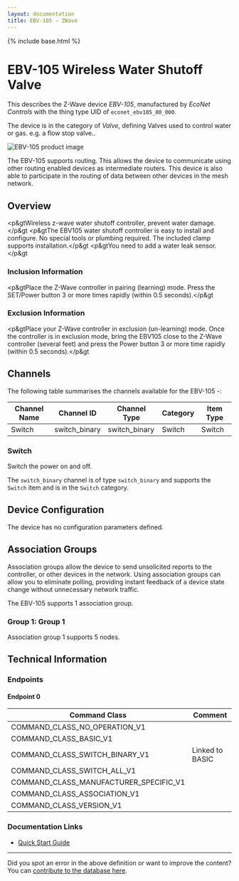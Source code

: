 ```yaml
---
layout: documentation
title: EBV-105 - ZWave
---
```


{% include base.html %}

# EBV-105 Wireless Water Shutoff Valve
This describes the Z-Wave device *EBV-105*, manufactured by *EcoNet Controls* with the thing type UID of ```econet_ebv105_00_000```.

The device is in the category of *Valve*, defining Valves used to control water or gas. e.g. a flow stop valve..

![EBV-105 product image](https://opensmarthouse.org/zwavedatabase/271/image/)


The EBV-105 supports routing. This allows the device to communicate using other routing enabled devices as intermediate routers.  This device is also able to participate in the routing of data between other devices in the mesh network.

## Overview

<p&gtWireless z-wave water shutoff controller, prevent water damage. </p&gt <p&gtThe EBV105 water shutoff controller is easy to install and configure. No special tools or plumbing required. The included clamp supports installation.</p&gt <p&gtYou need to add a water leak sensor.</p&gt

### Inclusion Information

<p&gtPlace the Z-Wave controller in pairing (learning) mode. Press the SET/Power button 3 or more times rapidly (within 0.5 seconds).</p&gt

### Exclusion Information

<p&gtPlace your Z-Wave controller in exclusion (un-learning) mode. Once the controller is in exclusion mode, bring the EBV105 close to the Z-Wave controller (several feet) and press the Power button 3 or more time rapidly (within 0.5 seconds).</p&gt

## Channels

The following table summarises the channels available for the EBV-105 -:

| Channel Name | Channel ID | Channel Type | Category | Item Type |
|--------------|------------|--------------|----------|-----------|
| Switch | switch_binary | switch_binary | Switch | Switch | 

### Switch
Switch the power on and off.

The ```switch_binary``` channel is of type ```switch_binary``` and supports the ```Switch``` item and is in the ```Switch``` category.



## Device Configuration

The device has no configuration parameters defined.

## Association Groups

Association groups allow the device to send unsolicited reports to the controller, or other devices in the network. Using association groups can allow you to eliminate polling, providing instant feedback of a device state change without unnecessary network traffic.

The EBV-105 supports 1 association group.

### Group 1: Group 1


Association group 1 supports 5 nodes.

## Technical Information

### Endpoints

#### Endpoint 0

| Command Class | Comment |
|---------------|---------|
| COMMAND_CLASS_NO_OPERATION_V1| |
| COMMAND_CLASS_BASIC_V1| |
| COMMAND_CLASS_SWITCH_BINARY_V1| Linked to BASIC|
| COMMAND_CLASS_SWITCH_ALL_V1| |
| COMMAND_CLASS_MANUFACTURER_SPECIFIC_V1| |
| COMMAND_CLASS_ASSOCIATION_V1| |
| COMMAND_CLASS_VERSION_V1| |

### Documentation Links

* [Quick Start Guide](https://opensmarthouse.org/zwavedatabase/271/EBV105-Z-Valve-Quick-Start-Guide-M2.pdf)

---

Did you spot an error in the above definition or want to improve the content?
You can [contribute to the database here](https://opensmarthouse.org/zwavedatabase/271).
